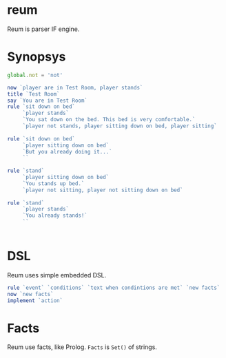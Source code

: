# reum
Reum is parser IF engine.

# Synopsys
```js
global.not = 'not'

now `player are in Test Room, player stands`
title `Test Room`
say `You are in Test Room`
rule `sit down on bed`
     `player stands`
     `You sat down on the bed. This bed is very comfortable.`
     `player not stands, player sitting down on bed, player sitting`
     
rule `sit down on bed`
     `player sitting down on bed`
     `But you already doing it...`
     ``
     
rule `stand`
     `player sitting down on bed`
     `You stands up bed.`
     `player not sitting, player not sitting down on bed`
     
rule `stand`
     `player stands`
     `You already stands!`
     ``
     

```

# DSL
Reum uses simple embedded DSL.
```js
rule `event` `conditions` `text when condintions are met` `new facts`
now `new facts`
implement `action`
```

# Facts
Reum use facts, like Prolog. `Facts` is `Set()` of strings.
